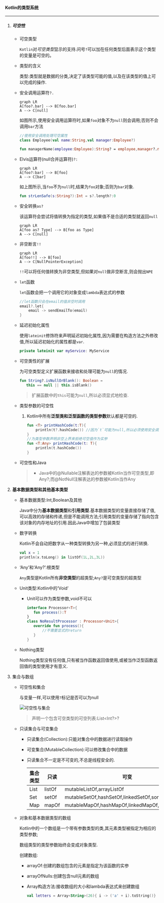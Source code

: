 #### Kotlin的类型系统

---

1. ##### 可空性

   - 可空类型

     `Kotlin`对*可空类型*显示的支持.问号`?`可以加在任何类型后面表示这个类型的变量是可空的。

   - 类型的含义

     类型:类型就是数据的分类,决定了该类型可能的值,以及在该类型的值上可以完成的操作.

   - 安全调用运算符`?.`

     ```mermaid
     graph LR
     A[foo?.bar] --> B[foo.bar]
     A --> C[null]
     ```

     如图所示,使用安全调用运算符时,如果`foo`对象不为`null`则会调用;否则不会调用`bar`方法

     ```kotlin
     //使用安全调用处理可空属性
     class Employee(val name:String,val manager:Employee?)
     
     fun managerName(employee:Employee):String? = employee,manager?.name
     ```

   - Elvis运算符(null合并运算符)`?:`

     ```mermaid
     graph LR
     A[foo?:bar] --> B[foo]
     A --> C[bar]
     ```

     如上图所示,当`foo`不为`null`时,结果为`foo`对象;否则为`bar`对象.

     ```kotlin
     fun strLenSafe(s:String?):Int = s?.length?:0
     ```

   - 安全转换`as?`

     该运算符会尝试将值转换为指定的类型,如果值不是合适的类型就返回`null`

     ```mermaid
     graph LR
     A[foo as? Type] --> B[foo as Type]
     A --> C[null]
     ```

   - 非空断言`!!`

     ```mermaid
     graph LR
     A[foo!!] --> B[foo]
     A --> C[NullPointerException] 
     ```

     `!!`可以将任何值转换为非空类型,但如果对`null`做非空断言,则会抛出`NPE`

   - `let`函数

     `let`函数会把一个调用它的对象变成`lambda`表达式的参数

     ```kotlin
     //let函数只会在email的值非空时调用
     email?.let{
         email -> sendEmailTo(email)
     }
     ```

   - 延迟初始化属性

     使用`lateinit`修饰符来声明延迟初始化属性,因为需要在构造方法之外修改值,所以延迟初始化的属性都是`var`.
   
     ```kotlin
     private lateinit var myService: MyService
     ```
   
   - 可空类性的扩展
   
     为可空类型定义扩展函数来接收和处理可能为`null`的情况.
   
     ```kotlin
     fun String?.isNullOrBlank(): Boolean = 
     	this == null || this.isBlank()
     ```
   
     > 扩展函数中的`this`可能为`null`,所以必须显式地检查. 
   
   - 类型参数的可空性
   
     1. Kotlin中所有**泛型类和泛型函数的类型参数**默认都是可空的.
   
        ```kotlin
        fun <T> printHashCode(t:T){
            println(t?.hashCode()) //因为`t`可能为null,所以必须使用安全调用
        }
        //为类型参数声明非空上界来拒绝可空值作为实参
        fun <T:Any> printHashCode(t: T){
            println(t.hashCode())
        }
        ```
   
   - 可空性和Java
   
     > - Java中的@Nullable注解表达的参数被Kotlin当作可空类型,即Any?;而@NotNull注解表达的参数被Kotlin当作Any
   
2. **基本数据类型和其他基本类型**

   - 基本数据类型:Int,Boolean及其他

     Java中分为**基本数据类型**和**引用类型**.基本数据类型的变量直接存储了值,可以高效的存储和传递,但是不能调用方法;引用类型的变量存储了指向包含该对象的内存地址的引用.因此Java中增加了包装类型

   - 数字转换

     Kotlin不会自动把数字从一种类型转换为另一种,必须显式的进行转换.

     ```kotlin
     val x = 1
     println(x.toLong() in listOf(1L,2L,3L))
     ```

   - ‘Any’和‘Any?’:根类型

     `Any`类型是Kotlin所有**非空类型**的超类型;`Any?`是可空类型的超类型

   - Unit类型:Kotlin中的‘Void’

     - Unit可以作为类型参数,void不可以

        ```kotlin
       interface Processor<T>{
           fun process():T
       }
       class NoResultProcessor : Processor<Unit>{
           override fun process(){
               //不需要显式的return
           }
       }
       ```

   - Nothing类型

     Nothing类型没有任何值,只有被当作函数返回值使用,或被当作泛型函数返回值的类型使用才有意义.

3. 集合与数组

   - 可空性和集合

     与变量一样,可以使用`?`标记是否可以为null

     ![可空性与集合](https://gitee.com/domeofheaven2017/Image/raw/master/BlogImage/可空性与集合.png)

     > 声明一个包含可空类型的可空列表:List<Int?>?

   - 只读集合与可变集合

     - 只读集合(Collection):只能对集合中的数据进行读取操作

     - 可变集合(MutableCollection):可以修改集合中的数据

     - 只读集合不一定是不可变的,不总是线程安全的.

       | 集合类型 | 只读   | 可变                                           |
       | -------- | ------ | ---------------------------------------------- |
       | List     | listOf | mutableListOf,arrayListOf                      |
       | Set      | setOf  | mutableSetOf,hashSetOf,linkedSetOf,sortedSetOf |
       | Map      | mapOf  | mutableMapOf,hashMapOf,linkedMapOf,sortedMapOf |

   - 对象和基本数据类型的数组

     Kotlin中的一个数组是一个带有参数类型的类,其元素类型被指定为相应的类型参数;

     数组类型的类型参数始终会变成对象类型.

     创建数组: 

     - arrayOf:创建的数组包含的元素是指定为该函数的实参

     - arrayOfNulls:创建包含null元素的数组

     - Array构造方法:接收数组的大小和lambda表达式来创建数组

       ```kotlin
       val letters = Array<String>(26){ i -> ('a' + i).toString()}
       ```

       
